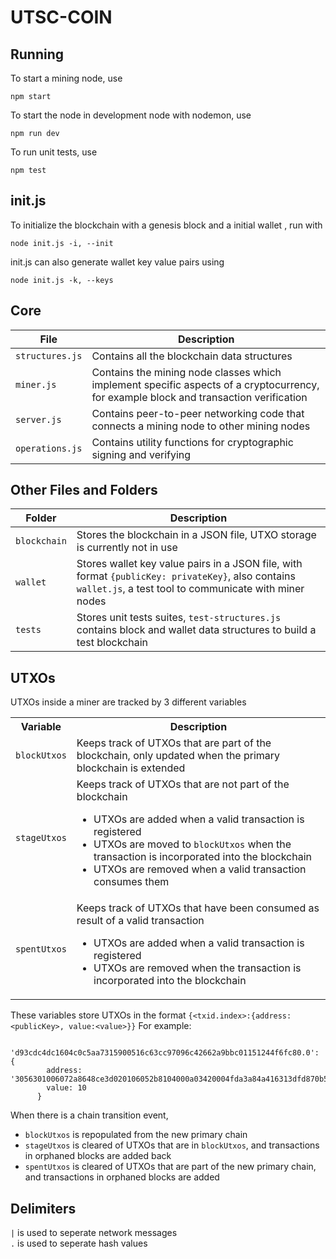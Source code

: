 # UTSC-COIN
## Running

To start a mining node, use
```
npm start
```
To start the node in development node with nodemon, use
``` 
npm run dev
```
To run unit tests, use
``` 
npm test
```
## init.js

To initialize the blockchain with a genesis block and a initial wallet , run with 
```
node init.js -i, --init
```
init.js can also generate wallet key value pairs using
```
node init.js -k, --keys
```
## Core
| File | Description |
|--|--|
| `structures.js` | Contains all the blockchain data structures |
| `miner.js` | Contains the mining node classes which implement specific aspects of a cryptocurrency, for example block and transaction verification |
| `server.js` | Contains peer-to-peer networking code that connects a mining node to other mining nodes |
| `operations.js` | Contains utility functions for cryptographic signing and verifying  |

## Other Files and Folders
| Folder | Description |
|--|--|
| `blockchain` | Stores the blockchain in a JSON file, UTXO storage is currently not in use |
| `wallet` | Stores wallet key value pairs in a JSON file, with format `{publicKey: privateKey}`, also contains `wallet.js`, a test tool to communicate with miner nodes |
|`tests` | Stores unit tests suites, `test-structures.js` contains block and wallet data structures to build a test blockchain

## UTXOs
UTXOs inside a miner are tracked by 3 different variables
<table>
  <tr>
    <th>Variable </th> <th>Description </th>
  </tr>
  <tr>
    <td><code>blockUtxos</code></td>
    <td> Keeps track of UTXOs that are part of the blockchain, only updated when the primary blockchain is extended</td>
  </tr>
<tr>
  <td><code>stageUtxos</code></td>
  <td>Keeps track of UTXOs that are not part of the blockchain <ul><li>UTXOs are added when a   valid transaction is registered </li><li>UTXOs are moved to <code>blockUtxos</code> when the transaction is incorporated into the blockchain</li><li>UTXOs are removed when a valid transaction consumes them</li></ul> </td>
</tr>
<tr>
  <td><code>spentUtxos</code></td>
  <td> Keeps track of UTXOs that have been consumed as result of a valid transaction <ul><li>UTXOs are added when a valid transaction is registered </li><li>UTXOs are removed when the transaction is incorporated into the blockchain</li></ul></td>
</tr>
</table>

These variables store UTXOs in the format `{<txid.index>:{address:<publicKey>, value:<value>}}` 
For example:
```
  'd93cdc4dc1604c0c5aa7315900516c63cc97096c42662a9bbc01151244f6fc80.0': {
        address: '3056301006072a8648ce3d020106052b8104000a03420004fda3a84a416313dfd870b5bd4f56036c686569efc5c7fc5464744622ea3f5e1f848bdaea7d8aae35231b6eb67e025e633fb2cea0bfe57e98ce3aa666cb852b96',
        value: 10
      }
```
When there is a chain transition event, 
 - `blockUtxos` is repopulated from the new primary chain
 - `stageUtxos` is cleared of UTXOs that are in `blockUtxos`, and transactions in orphaned blocks are added back
 - `spentUtxos` is cleared of UTXOs that are part of the new primary chain, and transactions in orphaned blocks are added 
 
 ## Delimiters
`|` is used to seperate network messages  
`.` is used to seperate hash values
